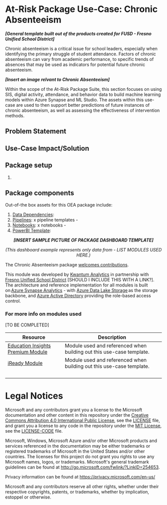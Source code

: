 # At-Risk Package Use-Case: Chronic Absenteeism 
<em><strong>[General template built out of the products created for FUSD - Fresno Unified School District]</em></strong>

Chronic absenteeism is a critical issue for school leaders, especially when identifying the primary struggle of student attendance. Factors of chronic absenteeism can vary from academic performance, to specific trends of absences that may be used as indicators for potential future chronic absenteeism. 

<em><strong>[Insert an image relvant to Chronic Absenteeism]</em></strong>

Within the scope of the At-Risk Package Suite, this section focuses on using SIS, digital activity, attendance, and behavior data to build machine learning models within Azure Synapse and ML Studio. The assets within this use-case are used to then support better predictions of future instances of chronic absenteeism, as well as assessing the effectiveness of intervention methods.

## Problem Statement
## Use-Case Impact/Solution

## Package setup
1. 
## Package components
Out-of-the box assets for this OEA package include: 
1. [Data Dependencies](): 
2. [Pipelines](): x pipeline templates - 
3. [Notebooks](): x notebooks - 
4. [PowerBI Template](): 

  <p align="center">
  <em> <strong>[INSERT SAMPLE PICTURE OF PACKAGE DASHBOARD TEMPLATE]</em> </strong>
 </p>
 
 <p align="center">
  <em>(This dashboard example represents only data from - LIST MODULES USED HERE.)</em>
 </p>

The Chronic Absenteeism package [welcomes contributions](https://github.com/microsoft/OpenEduAnalytics/blob/main/CONTRIBUTING.md). 

This module was developed by [Kwantum Analytics](https://www.kwantumanalytics.com/) in partnership with [Fresno Unified School District]() \[SHOULD I INCLUDE THIS WITH A LINK?\]. The architecture and reference implementation for all modules is built on [Azure Synapse Analytics](https://azure.microsoft.com/en-us/services/synapse-analytics/) - with [Azure Data Lake Storage](https://docs.microsoft.com/en-us/azure/storage/blobs/data-lake-storage-introduction) as the storage backbone, and [Azure Active Directory](https://azure.microsoft.com/en-us/services/active-directory/) providing the role-based access control.
### For more info on modules used
\[TO BE COMPLETED\]

| Resource | Description |
| --- | --- |
| [Education Insights Premium Module](https://github.com/microsoft/OpenEduAnalytics/tree/main/modules/Microsoft_Data/Microsoft_Education_Insights_Premium) | Module used and referenced when building out this use-case template. |
| [iReady Module](https://github.com/microsoft/OpenEduAnalytics/tree/main/modules/Digital_Learning_Apps_and_Platforms/iReady) | Module used and referenced when building out this use-case template. |
|  |  |
|  |  |
|  |  |
|  |  |

# Legal Notices
Microsoft and any contributors grant you a license to the Microsoft documentation and other content in this repository under the [Creative Commons Attribution 4.0 International Public License](https://creativecommons.org/licenses/by/4.0/legalcode), see the [LICENSE](https://github.com/microsoft/OpenEduAnalytics/blob/main/LICENSE) file, and grant you a license to any code in the repository under the [MIT License](https://opensource.org/licenses/MIT), see the [LICENSE-CODE](https://github.com/microsoft/OpenEduAnalytics/blob/main/LICENSE-CODE) file.

Microsoft, Windows, Microsoft Azure and/or other Microsoft products and services referenced in the documentation may be either trademarks or registered trademarks of Microsoft in the United States and/or other countries. The licenses for this project do not grant you rights to use any Microsoft names, logos, or trademarks. Microsoft's general trademark guidelines can be found at http://go.microsoft.com/fwlink/?LinkID=254653.

Privacy information can be found at https://privacy.microsoft.com/en-us/

Microsoft and any contributors reserve all other rights, whether under their respective copyrights, patents, or trademarks, whether by implication, estoppel or otherwise.

